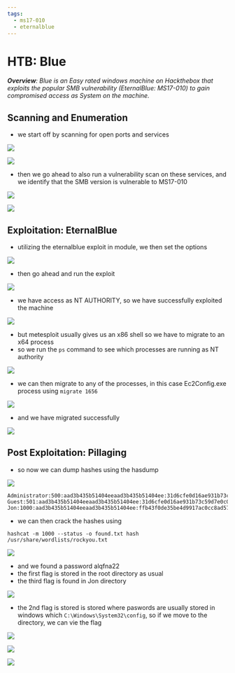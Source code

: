 ```yaml
---
tags:
  - ms17-010
  - eternalblue
---
```


# HTB: Blue

***Overview**: Blue is an Easy rated windows machine on Hackthebox that exploits the popular SMB vulnerability (EternalBlue: MS17-010) to gain compromised access as System on the machine.*
## Scanning and Enumeration

- we start off by scanning for open ports and services

![](assets/Blue_assets/Pasted%20image%2020230213215728.png)

![](assets/Blue_assets/Pasted%20image%2020230213215745.png)

- then we go ahead to also run a vulnerability scan on these services, and we identify that the SMB version is vulnerable to MS17-010

![](assets/Blue_assets/Pasted%20image%2020230213204209.png)

![](assets/Blue_assets/Pasted%20image%2020230213204235.png)

## Exploitation: EternalBlue

- utilizing the eternalblue exploit in module, we then set the options

![](assets/Blue_assets/Pasted%20image%2020230213204930.png)

- then go ahead and run the exploit

![](assets/Blue_assets/Pasted%20image%2020230213204945.png)

- we have access as NT AUTHORITY, so we have successfully exploited the machine

![](assets/Blue_assets/Pasted%20image%2020230213205021.png)

- but metesploit usually gives us an x86 shell so we have to migrate to an x64 process
- so we run the `ps` command to see which processes are running as NT authority 

![](assets/Blue_assets/Pasted%20image%2020230213210107.png)

- we can then migrate to any of the processes, in this case Ec2Config.exe process using  `migrate 1656`

![](assets/Blue_assets/Pasted%20image%2020230213210935.png)

- and we have migrated successfully

![](assets/Blue_assets/Pasted%20image%2020230213211053.png)
## Post Exploitation: Pillaging
- so now we can dump hashes using the hasdump

![](assets/Blue_assets/Pasted%20image%2020230213211143.png)

```
Administrator:500:aad3b435b51404eeaad3b435b51404ee:31d6cfe0d16ae931b73c59d7e0c089c0:::
Guest:501:aad3b435b51404eeaad3b435b51404ee:31d6cfe0d16ae931b73c59d7e0c089c0:::
Jon:1000:aad3b435b51404eeaad3b435b51404ee:ffb43f0de35be4d9917ac0cc8ad57f8d:::
```

- we can then crack the hashes using 

```shell
hashcat -m 1000 --status -o found.txt hash /usr/share/wordlists/rockyou.txt
```

![](assets/Blue_assets/Pasted%20image%2020230213212354.png)

- and we found a password alqfna22
- the first flag is stored in the root directory as usual
- the third flag is found in Jon directory

![](assets/Blue_assets/Pasted%20image%2020230213213816.png)

- the 2nd flag is stored is stored where paswords are usually stored in windows which `C:\Windows\System32\config`, so if we move to the directory, we can vie the flag

![](assets/Blue_assets/Pasted%20image%2020230213214535.png)

![](assets/Blue_assets/Pasted%20image%2020230213214443.png)

![](assets/Blue_assets/Pasted%20image%2020230213215909.png)
